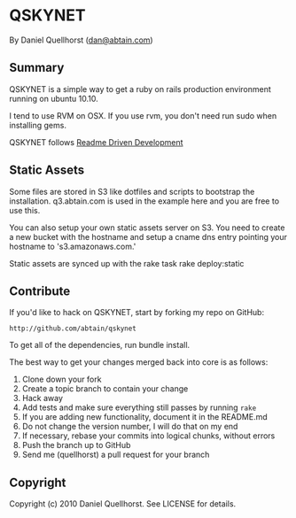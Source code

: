 QSKYNET
=======

By Daniel Quellhorst (dan@abtain.com)


Summary
-------

QSKYNET is a simple way to get a ruby on rails production environment running on 
ubuntu 10.10.

I tend to use RVM on OSX. If you use rvm, you don't need run sudo when installing
gems.

QSKYNET follows [Readme Driven Development](http://tom.preston-werner.com/2010/08/23/readme-driven-development.html)


Static Assets
-------------

Some files are stored in S3 like dotfiles and scripts to bootstrap the
installation. q3.abtain.com is used in the example here and you are
free to use this.

You can also setup your own static assets server on S3. You need to
create a new bucket with the hostname and setup a cname dns entry
pointing your hostname to 's3.amazonaws.com.'

Static assets are synced up with the rake task
    rake deploy:static


Contribute
----------

If you'd like to hack on QSKYNET, start by forking my repo on GitHub:

    http://github.com/abtain/qskynet

To get all of the dependencies, run bundle install.

The best way to get your changes merged back into core is as follows:

1. Clone down your fork
1. Create a topic branch to contain your change
1. Hack away
1. Add tests and make sure everything still passes by running `rake`
1. If you are adding new functionality, document it in the README.md
1. Do not change the version number, I will do that on my end
1. If necessary, rebase your commits into logical chunks, without errors
1. Push the branch up to GitHub
1. Send me (quellhorst) a pull request for your branch


Copyright
---------

Copyright (c) 2010 Daniel Quellhorst. See LICENSE for details.

